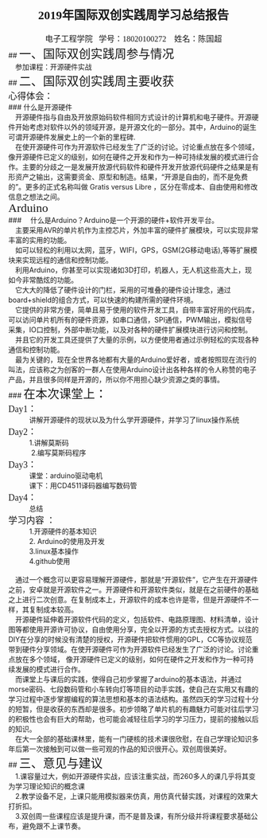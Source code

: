 # <center> <font face="方正小标宋简体" size="5">2019年国际双创实践周学习总结报告</font> </br> </center>
<center> <font face="方正小标宋简体" size="3">电子工程学院&nbsp;&nbsp;	学号：18020100272	&nbsp;&nbsp;	姓名：陈国超</font> </br> </center>
## <font face="方正小标宋简体" size="5">一、国际双创实践周参与情况</font> </br>
&emsp;参加课程：开源硬件实战</br>
## <font face="方正小标宋简体" size="5">二、国际双创实践周主要收获</font> </br>
<font face="方正小标宋简体" size="4">心得体会：</font> </br>
### 什么是开源硬件</br> 
&emsp;开源硬件指与自由及开放原始码软件相同方式设计的计算机和电子硬件。开源硬件开始考虑对软件以外的领域开源，是开源文化的一部分。其中，Arduino的诞生可谓开源硬件发展史上的一个新的里程碑.</br>
&emsp;在使开源硬件可作为开源软件已经发生了广泛的讨论。讨论重点放在多个领域， 像开源硬件已定义的级别，如何在硬件之开发和作为一种可持续发展的模式进行合作。主要的分歧之一是发展开放源代码软件和硬件开发开放源代码硬件之结果是有形资产之输出，这需要资金、原型和制造。结果，“开源是自由的，而不是免费的”。更多的正式名称叫做 Gratis versus Libre ，区分在零成本、自由使用和修改信息之想法之间。</br>
<font face="方正小标宋简体" size="5">Arduino</font> </br> 
### &emsp;什么是Arduino？Arduino是一个开源的硬件+软件开发平台。</br>
&emsp;主要采用AVR的单片机作为主控芯片，外加丰富的硬件扩展模块，可以实现非常丰富的实用的功能。</br>
&emsp;如可以轻松的利用以太网，蓝牙，WIFI，GPS，GSM(2G移动电话),等等扩展模块来实现远程的通信和控制功能。</br>
&emsp;利用Arduino，你甚至可以实现诸如3D打印，机器人，无人机这些高大上，现如今非常酷炫的功能。</br>
&emsp;它大大的降低了硬件设计的门栏，采用的可堆叠的硬件设计理念，通过board+shield的组合方式，可以快速的构建所需的硬件环境。</br>
&emsp;它提供的非常方便，简单且易于使用的软件开发工具，自带丰富好用的代码库，可以访问单片机所有的硬件资源，如串口通信，SPI通信，PWM输出，模拟信号采集，IO口控制，外部中断功能，以及对各种的硬件扩展模块进行访问和控制。</br>
&emsp;并且它的开发工具还提供了大量的示例，以方便使用者通过示例轻松的实现各种通信和控制功能。</br>
&emsp;最为关键的，现在全世界各地都有大量的Arduino爱好者，或者按照现在流行的叫法，应该称之为创客的一群人在使用Arduino设计出各种各样的令人称赞的电子产品，并且很多同样是开源的，所以你不用担心缺少资源之类的事情。</br>
### <font face="方正小标宋简体" size="5">在本次课堂上：</font> </br> 
<font face="方正小标宋简体" size="4">Day1：</font> </br> 
&emsp;&emsp;&emsp;讲解开源硬件的现状以及为什么学开源硬件，并学习了linux操作系统</br>
<font face="方正小标宋简体" size="4">Day2：</font> </br> 
&emsp;&emsp;&emsp;1.讲解莫斯码 </br>
&emsp;&emsp;&emsp; 2.编写莫斯码程序</br>   			
<font face="方正小标宋简体" size="4">Day3：</font> </br> 
&emsp;&emsp;&emsp;课堂：arduino驱动电机 </br>           
&emsp;&emsp;&emsp;课下：用CD4511译码器编写数码管 </br>           
<font face="方正小标宋简体" size="4">Day4：</font> </br> 
&emsp;&emsp;&emsp;总结</br>
<font face="方正小标宋简体" size="4">学习内容 ：</font> </br> 
&emsp;&emsp;&emsp;1.开源硬件的基本知识 </br>
&emsp;&emsp;&emsp;2. Arduino的使用及开发</br>
&emsp;&emsp;&emsp;3.linux基本操作</br>
&emsp;&emsp;&emsp;4.github使用</br>
<br/>
&emsp;通过一个概念可以更容易理解开源硬件，那就是“开源软件”，它产生在开源硬件之前，安卓就是开源软件之一。开源硬件和开源软件类似，就是在之前硬件的基础之上进行二次创意。在复制成本上，开源软件的成本也许是零，但是开源硬件不一样，其复制成本较高。</br>
&emsp;开源硬件延伸着开源软件代码的定义，包括软件、电路原理图、材料清单，设计图等都使用开源许可协议，自由使用分享，完全以开源的方式去授权方式。以往的DIY在分享的时候没有清楚的授权，开源硬件把软件惯用的GPL，CC等协议规范带到硬件分享领域。在使开源硬件可作为开源软件已经发生了广泛的讨论。讨论重点放在多个领域， 像开源硬件已定义的级别，如何在硬件之开发和作为一种可持续发展的模式进行合作。</br>
&emsp;而课堂上与课后的实践，使得自己初步掌握了arduino的基本语法，并通过morse密码、七段数码管和小车转向灯等项目的动手实践，使自己在实用又有趣的学习过程中逐步掌握编程的算法思想和基本的语法结构。虽然四天的学习过程十分的短暂，但是收获的东西却是很多。初步领略了单片机的有趣魅力可能对往后学习的积极性也会有巨大的帮助，也可能会减轻往后学习的学习压力，提前的接触以后的知识。</br>
&emsp;在大一全部的基础课林里，能有一门硬核的技术课很欣慰，在自己学理论知识多年后第一次接触到可以做一些可观的作品的知识很开心。双创周很美好。</br>
## <font face="方正小标宋简体" size="5">三、意见与建议</font> </br> 
&emsp;1.课容量过大，例如开源硬件实战，应该注重实战，而260多人的课几乎将其变为学习理论知识的概念课</br>
&emsp;2.教学设备不足，上课只能用模拟器来仿真，用仿真代替实践，对课程的效果大打折扣。</br>
&emsp;3.双创周一些课程应该是提升课，而不是普及课，有所分级并将课程要求基础公布，避免跟不上课节奏。</br>
